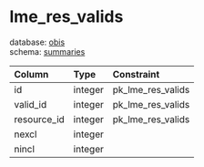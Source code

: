 # lme_res_valids
database: [obis](../)  
schema: [summaries](summaries)  

|Column|Type|Constraint|
|:---|:---|:---|
|id|integer|pk_lme_res_valids |
|valid_id|integer|pk_lme_res_valids |
|resource_id|integer|pk_lme_res_valids |
|nexcl|integer||
|nincl|integer||
